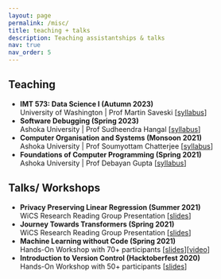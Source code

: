 ```yaml
---
layout: page
permalink: /misc/
title: teaching + talks
description: Teaching assistantships & talks
nav: true
nav_order: 5
---
```


## Teaching

- **IMT 573: Data Science I (Autumn 2023)**<br/>
  University of Washington | Prof Martin Saveski [[syllabus](https://myplan.uw.edu/course/#/courses/IMT573)]
- **Software Debugging (Spring 2023)**<br/>
  Ashoka University | Prof Sudheendra Hangal [[syllabus](https://sites.google.com/ashoka.edu.in/cs2422/)]
- **Computer Organisation and Systems (Monsoon 2021)**<br/>
  Ashoka University | Prof Soumyottam Chatterjee [[syllabus](https://sites.google.com/ashoka.edu.in/cs1216)]
- **Foundations of Computer Programming (Spring 2021)**<br/>
  Ashoka University | Prof Debayan Gupta [[syllabus](../assets/pdf/FCPinfo.pdf)]

## Talks/ Workshops

- **Privacy Preserving Linear Regression (Summer 2021)**<br/>
  WiCS Research Reading Group Presentation [[slides](../assets/pdf/wics-ppml.pdf)]
- **Journey Towards Transformers (Spring 2021)**<br/>
  WiCS Research Reading Group Presentation [[slides](../assets/pdf/wics-transformers.pdf)]
- **Machine Learning without Code (Spring 2021)**<br/>
  Hands-On Workshop with 70+ participants [[slides](../assets/pdf/mlnocode.pdf)][[video](https://drive.google.com/file/d/1NAjaNi6A57K4hyLeJ1WIJDnAeBwTAKle/view?usp=sharing)]
- **Introduction to Version Control (Hacktoberfest 2020)**<br/>
  Hands-On Workshop with 50+ participants [[slides](../assets/pdf/hacktoberfest.pdf)]